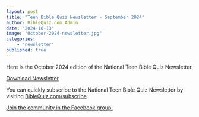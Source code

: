 ```yaml
---
layout: post
title: "Teen Bible Quiz Newsletter - September 2024"
author: BibleQuiz.com Admin
date: "2024-10-13"
image: "October-2024-newsletter.jpg"
categories:
    - "newsletter"
published: true
---
```


Here is the October 2024 edition of the National Teen Bible Quiz Newsletter.

<a href="{{site.url}}{% link assets/2024/tbq-newsletter-10-24.pdf %}" class="button is-primary">Download Newsletter</a>

You can quickly subscribe to the National Teen Bible Quiz Newsletter by visiting [BibleQuiz.com/subscribe](https://biblequiz.com/subscribe/).

[Join the community in the Facebook group!](https://www.facebook.com/groups/agbiblequiz)
